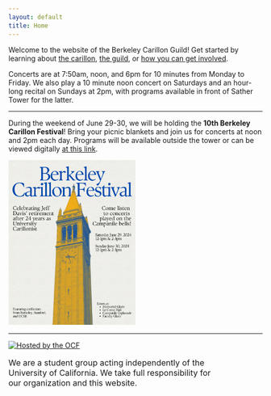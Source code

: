 ```yaml
---
layout: default
title: Home
---
```


Welcome to the website of the Berkeley Carillon Guild! Get started by learning about [the carillon](/about), [the guild](/guild), or [how you can get involved](/playing).

Concerts are at 7:50am, noon, and 6pm for 10 minutes from Monday to Friday. We also play a 10 minute noon concert on Saturdays and an hour-long recital on Sundays at 2pm, with programs available in front of Sather Tower for the latter.

___

During the weekend of June 29-30, we will be holding the <b>10th Berkeley Carillon Festival</b>!
Bring your picnic blankets and join us for concerts at noon and 2pm each day.
Programs will be available outside the tower or can be viewed digitally [at this link](https://drive.google.com/file/d/1lg1oXuK03_zxvI4OzPNhBb88hw9WIkGg/view).

<img src="/assets/bcf24-flyer.png" width="50%">

___

<div style="display: flex; flex-direction: row; align-items: center; flex-wrap: wrap">
    <a target="_blank" href="https://www.ocf.berkeley.edu" style="margin-right: 10px">
        <img src="http://www.ocf.berkeley.edu/hosting-logos/ocf-hosted-penguin.svg"
        alt="Hosted by the OCF" style="border: 0;"></img>
    </a>
    <p style="font-size: 12pt; max-width: 80%"> 
        We are a student group acting independently of the University of California. We take full
        responsibility for our organization and this website.
    </p>
</div>